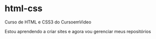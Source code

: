 # html-css
 Curso de HTML e CSS3 do CursoemVideo

Estou aprendendo a criar sites e agora vou gerenciar meus repositórios